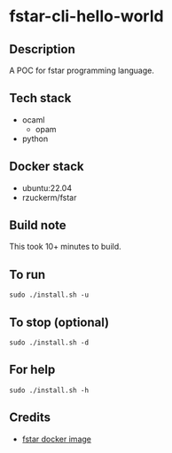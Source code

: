 # fstar-cli-hello-world

## Description
A POC for fstar programming language.

## Tech stack
- ocaml
    - opam
- python

## Docker stack
- ubuntu:22.04
- rzuckerm/fstar

## Build note
This took 10+ minutes to build.

## To run
`sudo ./install.sh -u`

## To stop (optional)
`sudo ./install.sh -d`

## For help
`sudo ./install.sh -h`

## Credits
- [fstar docker image](https://github.com/rzuckerm/fstar-docker-image.git)